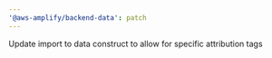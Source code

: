 ```yaml
---
'@aws-amplify/backend-data': patch
---
```


Update import to data construct to allow for specific attribution tags
